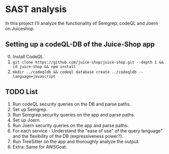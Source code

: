 # SAST analysis
In this project I'll analyze the functionality of Semgrep, codeQL and Joern on Juiceshop.


## Setting up a codeQL-DB of the Juice-Shop app
0. Install CodeQL.
1. `git clone https://github.com/juice-shop/juice-shop.git --depth 1 && cd juice-shop && npm install`
2. `mkdir ../codeqldb && codeql database create ../codeqldb --language=javascript`

## TODO List
1. Run codeQL security queries on the DB and parse paths.
2. Set up Semgrep.
3. Run Semgrep security queries on the app and parse paths.
4. Set up Joern.
5. Run Joern security queries on the app and parse paths.
6. For each service - Understand the "ease of use" of the query language" and the flexibility of the DB (expressiveness power?).
7. Run TreeSitter on the app and thoroughly analyze the output.
8. Extra: Same for AWSGoat.